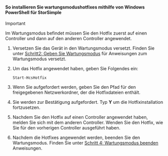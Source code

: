 <!--author=SharS last changed: 9/17/15-->

#### <a name="to-install-maintenance-mode-hotfixes-via-windows-powershell-for-storsimple"></a>So installieren Sie wartungsmodushotfixes mithilfe von Windows PowerShell für StorSimple
> [!IMPORTANT]
> Im Wartungsmodus befindet müssen Sie den Hotfix zuerst auf einen Controller und dann auf den anderen Controller angewendet.
> 
> 

1. Versetzen Sie das Gerät in den Wartungsmodus versetzt. Finden Sie unter [Schritt2: Geben Sie Wartungsmodus](../articles/storsimple/storsimple-update-device.md#step2) für Anweisungen zum Wartungsmodus versetzt.
2. Um das Hotfix angewendet haben, geben Sie Folgendes ein:
   
     `Start-HcsHotfix` 
3. Wenn Sie aufgefordert werden, geben Sie den Pfad für den freigegebenen Netzwerkordner, der die Hotfixdateien enthält.
4. Sie werden zur Bestätigung aufgefordert. Typ **Y** um die Hotfixinstallation fortzusetzen.
5. Nachdem Sie den Hotfix auf einen Controller angewendet haben, melden Sie sich mit dem anderen Controller. Wenden Sie den Hotfix, wie Sie für den vorherigen Controller ausgeführt haben.
6. Nachdem die Hotfixes angewendet werden, beenden Sie den Wartungsmodus. Finden Sie unter [Schritt 4: Wartungsmodus beenden](../articles/storsimple/storsimple-update-device.md#step4) Anweisungen.

